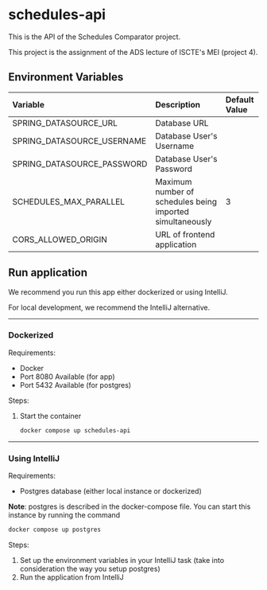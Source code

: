 # schedules-api

This is the API of the Schedules Comparator project.

This project is the assignment of the ADS lecture of ISCTE's MEI (project 4).

## Environment Variables
|Variable|Description|Default Value|
|:-|:-|:-|
|SPRING_DATASOURCE_URL|Database URL||
|SPRING_DATASOURCE_USERNAME|Database User's Username||
|SPRING_DATASOURCE_PASSWORD|Database User's Password||
|SCHEDULES_MAX_PARALLEL|Maximum number of schedules being imported simultaneously|3|
|CORS_ALLOWED_ORIGIN|URL of frontend application|<empty>|

## Run application

We recommend you run this app either dockerized or using IntelliJ.

For local development, we recommend the IntelliJ alternative.

---

### Dockerized

Requirements:
- Docker
- Port 8080 Available (for app)
- Port 5432 Available (for postgres)

Steps:
1. Start the container
   ```Dockerfile
   docker compose up schedules-api
   ```

---
### Using IntelliJ

Requirements:
- Postgres database (either local instance or dockerized)

**Note**: postgres is described in the docker-compose file. You can start this instance by running the command
```Dockerfile
docker compose up postgres
```

Steps:
1. Set up the environment variables in your IntelliJ task (take into consideration the way you setup postgres)
2. Run the application from IntelliJ

